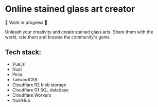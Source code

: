 # Online stained glass art creator

:construction: Work in progress :construction:

Unleash your creativity and create stained glass arts. Share them with the world, rate them and browse the community's gems.

## Tech stack:
- Vue.js
- Nuxt
- Pinia
- TailwindCSS
- Cloudflare R2 blob storage
- Cloudflare D1 SQL database
- Cloudflare Workers
- NuxtHub